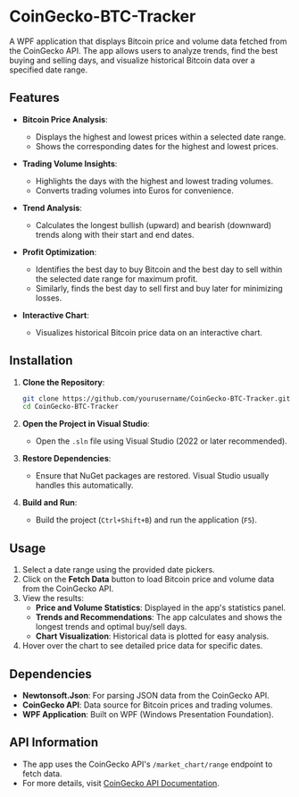 # CoinGecko-BTC-Tracker

A WPF application that displays Bitcoin price and volume data fetched from the CoinGecko API. The app allows users to analyze trends, find the best buying and selling days, and visualize historical Bitcoin data over a specified date range.

## Features

- **Bitcoin Price Analysis**:
  - Displays the highest and lowest prices within a selected date range.
  - Shows the corresponding dates for the highest and lowest prices.
  
- **Trading Volume Insights**:
  - Highlights the days with the highest and lowest trading volumes.
  - Converts trading volumes into Euros for convenience.

- **Trend Analysis**:
  - Calculates the longest bullish (upward) and bearish (downward) trends along with their start and end dates.

- **Profit Optimization**:
  - Identifies the best day to buy Bitcoin and the best day to sell within the selected date range for maximum profit.
  - Similarly, finds the best day to sell first and buy later for minimizing losses.

- **Interactive Chart**:
  - Visualizes historical Bitcoin price data on an interactive chart.

## Installation

1. **Clone the Repository**:
   ```bash
   git clone https://github.com/yourusername/CoinGecko-BTC-Tracker.git
   cd CoinGecko-BTC-Tracker

2. **Open the Project in Visual Studio**:
   - Open the `.sln` file using Visual Studio (2022 or later recommended).

3. **Restore Dependencies**:
   - Ensure that NuGet packages are restored. Visual Studio usually handles this automatically.

4. **Build and Run**:
   - Build the project (`Ctrl+Shift+B`) and run the application (`F5`).

## Usage

1. Select a date range using the provided date pickers.
2. Click on the **Fetch Data** button to load Bitcoin price and volume data from the CoinGecko API.
3. View the results:
   - **Price and Volume Statistics**: Displayed in the app's statistics panel.
   - **Trends and Recommendations**: The app calculates and shows the longest trends and optimal buy/sell days.
   - **Chart Visualization**: Historical data is plotted for easy analysis.
4. Hover over the chart to see detailed price data for specific dates.

## Dependencies

- **Newtonsoft.Json**: For parsing JSON data from the CoinGecko API.
- **CoinGecko API**: Data source for Bitcoin prices and trading volumes.
- **WPF Application**: Built on WPF (Windows Presentation Foundation).

## API Information

- The app uses the CoinGecko API's `/market_chart/range` endpoint to fetch data.
- For more details, visit [CoinGecko API Documentation](https://docs.coingecko.com/reference/introduction).
